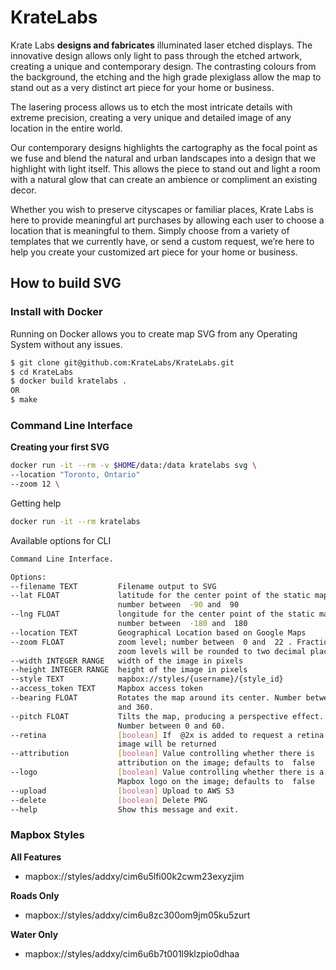 # KrateLabs

Krate Labs **designs and fabricates** illuminated laser etched displays. The innovative design allows only light to pass through the etched artwork, creating a unique and contemporary design. The contrasting colours from the background, the etching and the high grade plexiglass allow the map to stand out as a very distinct art piece for your home or business.

The lasering process allows us to etch the most intricate details with extreme precision, creating a very unique and detailed image of any location in the entire world.

Our contemporary designs highlights the cartography as the focal point as we fuse and blend the natural and urban landscapes into a design that we highlight with light itself. This allows the piece to stand out and light a room with a natural glow that can create an ambience or compliment an existing decor.

Whether you wish to preserve cityscapes or familiar places, Krate Labs is here to provide meaningful art purchases by allowing each user to choose a location that is meaningful to them. Simply choose from a variety of templates that we currently have, or send a custom request, we’re here to help you create your customized art piece for your home or business.

## How to build SVG

### Install with Docker

Running on Docker allows you to create map SVG from any Operating System without any issues.

```bash
$ git clone git@github.com:KrateLabs/KrateLabs.git
$ cd KrateLabs
$ docker build kratelabs .
OR
$ make
```

### Command Line Interface

**Creating your first SVG**

```bash
docker run -it --rm -v $HOME/data:/data kratelabs svg \
--location "Toronto, Ontario"
--zoom 12 \
```

Getting help

```bash
docker run -it --rm kratelabs
```

Available options for CLI

```bash
Command Line Interface.

Options:
--filename TEXT         Filename output to SVG
--lat FLOAT             latitude for the center point of the static map;
                        number between  -90 and  90
--lng FLOAT             longitude for the center point of the static map;
                        number between  -180 and  180
--location TEXT         Geographical Location based on Google Maps
--zoom FLOAT            zoom level; number between  0 and  22 . Fractional
                        zoom levels will be rounded to two decimal places.
--width INTEGER RANGE   width of the image in pixels
--height INTEGER RANGE  height of the image in pixels
--style TEXT            mapbox://styles/{username}/{style_id}
--access_token TEXT     Mapbox access token
--bearing FLOAT         Rotates the map around its center. Number between 0
                        and 360.
--pitch FLOAT           Tilts the map, producing a perspective effect.
                        Number between 0 and 60.
--retina                [boolean] If  @2x is added to request a retina 2x
                        image will be returned
--attribution           [boolean] Value controlling whether there is
                        attribution on the image; defaults to  false
--logo                  [boolean] Value controlling whether there is a
                        Mapbox logo on the image; defaults to  false
--upload                [boolean] Upload to AWS S3
--delete                [boolean] Delete PNG
--help                  Show this message and exit.
```

### Mapbox Styles

**All Features**

- mapbox://styles/addxy/cim6u5lfi00k2cwm23exyzjim

**Roads Only**

- mapbox://styles/addxy/cim6u8zc300om9jm05ku5zurt

**Water Only**

- mapbox://styles/addxy/cim6u6b7t001l9klzpio0dhaa
